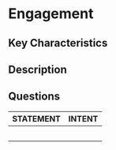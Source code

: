 # Engagement

## Key Characteristics

## Description

## Questions
| STATEMENT  	| INTENT  	|
|---	|---	|
|   	|   	|
|   	|   	|
|   	|   	|
|   	|   	|
|   	|   	|
